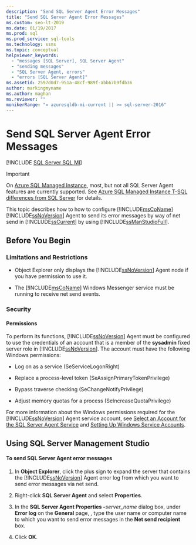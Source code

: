 ```yaml
---
description: "Send SQL Server Agent Error Messages"
title: "Send SQL Server Agent Error Messages"
ms.custom: seo-lt-2019
ms.date: 01/19/2017
ms.prod: sql
ms.prod_service: sql-tools
ms.technology: ssms
ms.topic: conceptual
helpviewer_keywords: 
  - "messages [SQL Server], SQL Server Agent"
  - "sending messages"
  - "SQL Server Agent, errors"
  - "errors [SQL Server Agent]"
ms.assetid: 2597d0d7-951a-48cf-989f-abb67b9fdb36
author: markingmyname
ms.author: maghan
ms.reviewer: ""
monikerRange: "= azuresqldb-mi-current || >= sql-server-2016"
---
```

# Send SQL Server Agent Error Messages
[!INCLUDE [SQL Server SQL MI](../../includes/applies-to-version/sql-asdbmi.md)]

> [!IMPORTANT]  
> On [Azure SQL Managed Instance](/azure/sql-database/sql-database-managed-instance), most, but not all SQL Server Agent features are currently supported. See [Azure SQL Managed Instance T-SQL differences from SQL Server](/azure/sql-database/sql-database-managed-instance-transact-sql-information#sql-server-agent) for details.

This topic describes how to how to configure [!INCLUDE[msCoName](../../includes/msconame_md.md)] [!INCLUDE[ssNoVersion](../../includes/ssnoversion-md.md)] Agent to send its error messages by way of net send in [!INCLUDE[ssCurrent](../../includes/sscurrent-md.md)] by using [!INCLUDE[ssManStudioFull](../../includes/ssmanstudiofull-md.md)].  
  
## <a name="BeforeYouBegin"></a>Before You Begin  
  
### <a name="Restrictions"></a>Limitations and Restrictions  
  
-   Object Explorer only displays the [!INCLUDE[ssNoVersion](../../includes/ssnoversion-md.md)] Agent node if you have permission to use it.  
  
-   The [!INCLUDE[msCoName](../../includes/msconame_md.md)] Windows Messenger service must be running to receive net send events.  
  
### <a name="Security"></a>Security  
  
#### <a name="Permissions"></a>Permissions  
To perform its functions, [!INCLUDE[ssNoVersion](../../includes/ssnoversion-md.md)] Agent must be configured to use the credentials of an account that is a member of the **sysadmin** fixed server role in [!INCLUDE[ssNoVersion](../../includes/ssnoversion-md.md)]. The account must have the following Windows permissions:  
  
-   Log on as a service (SeServiceLogonRight)  
  
-   Replace a process-level token (SeAssignPrimaryTokenPrivilege)  
  
-   Bypass traverse checking (SeChangeNotifyPrivilege)  
  
-   Adjust memory quotas for a process (SeIncreaseQuotaPrivilege)  
  
For more information about the Windows permissions required for the [!INCLUDE[ssNoVersion](../../includes/ssnoversion-md.md)] Agent service account, see [Select an Account for the SQL Server Agent Service](../../ssms/agent/select-an-account-for-the-sql-server-agent-service.md) and [Setting Up Windows Service Accounts](../../database-engine/configure-windows/configure-windows-service-accounts-and-permissions.md).  
  
## <a name="SSMSProcedure"></a>Using SQL Server Management Studio  
  
#### To send SQL Server Agent error messages  
  
1.  In **Object Explorer**, click the plus sign to expand the server that contains the [!INCLUDE[ssNoVersion](../../includes/ssnoversion-md.md)] Agent error log from which you want to send error messages via net send.  
  
2.  Right-click **SQL Server Agent** and select **Properties**.  
  
3.  In the **SQL Server Agent Properties -**_server\_name_ dialog box, under **Error log** on the **General** page, , type the user name or computer name to which you want to send error messages in the **Net send recipient** box.  
  
4.  Click **OK**.  
